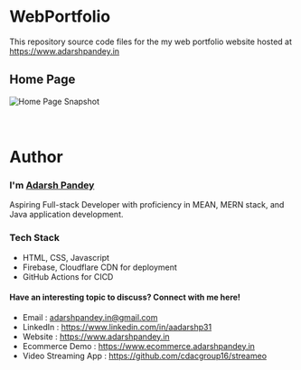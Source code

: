 # WebPortfolio
This repository source code files for the my web portfolio website hosted at https://www.adarshpandey.in


## Home Page
![Home Page Snapshot](https://github.com/aadarshp31/WebPortfolio/assets/44257152/0b98d982-3c44-464e-936f-0354f19fc4d4)

# <br />Author

### I'm [Adarsh Pandey](https://www.linkedin.com/in/aadarshp31)

Aspiring Full-stack Developer with proficiency in MEAN, MERN stack, and Java application development.

### Tech Stack
- HTML, CSS, Javascript
- Firebase, Cloudflare CDN for deployment
- GitHub Actions for CICD

#### Have an interesting topic to discuss? Connect with me here!

- Email : adarshpandey.in@gmail.com
- LinkedIn : https://www.linkedin.com/in/aadarshp31
- Website : https://www.adarshpandey.in
- Ecommerce Demo : https://www.ecommerce.adarshpandey.in
- Video Streaming App : https://github.com/cdacgroup16/streameo
